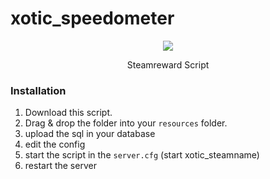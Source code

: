 # xotic_speedometer
<div align='center'><img src='https://cdn.upload.systems/uploads/kHtJOTcv.png'/></div>



<p align='center'>Steamreward Script</p>


### Installation
1) Download this script.
2) Drag & drop the folder into your `resources` folder.
3) upload the sql in your database
4) edit the config
5) start the script in the `server.cfg` (start xotic_steamname)
6) restart the server
